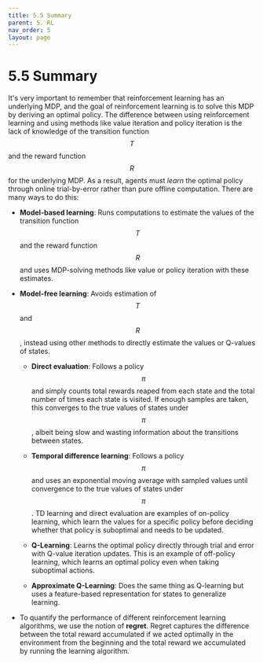 ```yaml
---
title: 5.5 Summary
parent: 5. RL
nav_order: 5
layout: page
---
```


# 5.5 Summary

It's very important to remember that reinforcement learning has an underlying MDP, and the goal of reinforcement learning is to solve this MDP by deriving an optimal policy. The difference between using reinforcement learning and using methods like value iteration and policy iteration is the lack of knowledge of the transition function $$T$$ and the reward function $$R$$ for the underlying MDP. As a result, agents must *learn* the optimal policy through online trial-by-error rather than pure offline computation. There are many ways to do this:

- **Model-based learning**: Runs computations to estimate the values of the transition function $$T$$ and the reward function $$R$$ and uses MDP-solving methods like value or policy iteration with these estimates.
  
- **Model-free learning**: Avoids estimation of $$T$$ and $$R$$, instead using other methods to directly estimate the values or Q-values of states.
  
  - **Direct evaluation**: Follows a policy $$\pi$$ and simply counts total rewards reaped from each state and the total number of times each state is visited. If enough samples are taken, this converges to the true values of states under $$\pi$$, albeit being slow and wasting information about the transitions between states.
  
  - **Temporal difference learning**: Follows a policy $$\pi$$ and uses an exponential moving average with sampled values until convergence to the true values of states under $$\pi$$. TD learning and direct evaluation are examples of on-policy learning, which learn the values for a specific policy before deciding whether that policy is suboptimal and needs to be updated.
  
  - **Q-Learning**: Learns the optimal policy directly through trial and error with Q-value iteration updates. This is an example of off-policy learning, which learns an optimal policy even when taking suboptimal actions.
  
  - **Approximate Q-Learning**: Does the same thing as Q-learning but uses a feature-based representation for states to generalize learning.

- To quantify the performance of different reinforcement learning algorithms, we use the notion of **regret**. Regret captures the difference between the total reward accumulated if we acted optimally in the environment from the beginning and the total reward we accumulated by running the learning algorithm.
